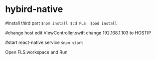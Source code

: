 # hybird-native

#install third part
`
$npm install
$cd FLS 
$pod install
`

#change host
edit ViewController.swift
change 192.168.1.103 to HOSTIP

#start react-native service
`
$npm start
`

Open FLS.workspace and Run